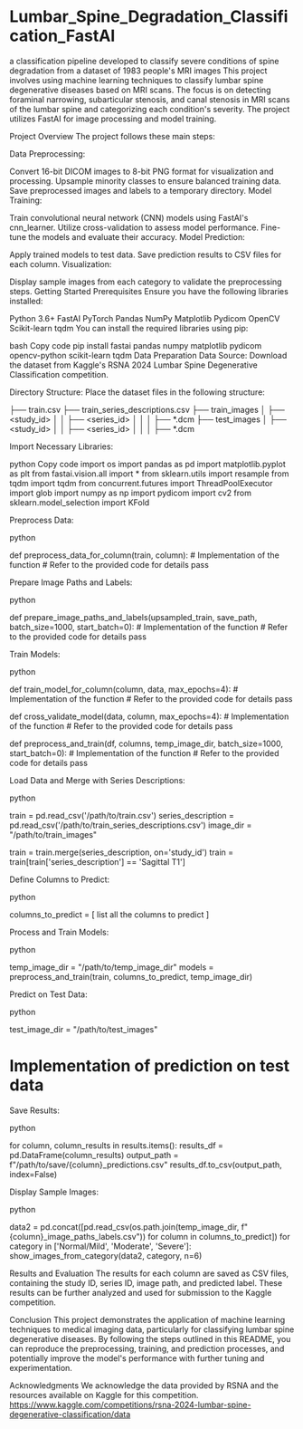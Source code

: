 # Lumbar_Spine_Degradation_Classification_FastAI
a classification pipeline developed to classify severe conditions of spine degradation from a dataset of 1983 people's MRI images
This project involves using machine learning techniques to classify lumbar spine degenerative diseases based on MRI scans. The focus is on detecting foraminal narrowing, subarticular stenosis, and canal stenosis in MRI scans of the lumbar spine and categorizing each condition's severity. The project utilizes FastAI for image processing and model training.

Project Overview
The project follows these main steps:

Data Preprocessing:

Convert 16-bit DICOM images to 8-bit PNG format for visualization and processing.
Upsample minority classes to ensure balanced training data.
Save preprocessed images and labels to a temporary directory.
Model Training:

Train convolutional neural network (CNN) models using FastAI's cnn_learner.
Utilize cross-validation to assess model performance.
Fine-tune the models and evaluate their accuracy.
Model Prediction:

Apply trained models to test data.
Save prediction results to CSV files for each column.
Visualization:

Display sample images from each category to validate the preprocessing steps.
Getting Started
Prerequisites
Ensure you have the following libraries installed:

Python 3.6+
FastAI
PyTorch
Pandas
NumPy
Matplotlib
Pydicom
OpenCV
Scikit-learn
tqdm
You can install the required libraries using pip:

bash
Copy code
pip install fastai pandas numpy matplotlib pydicom opencv-python scikit-learn tqdm
Data Preparation
Data Source: Download the dataset from Kaggle's RSNA 2024 Lumbar Spine Degenerative Classification competition.

Directory Structure: Place the dataset files in the following structure:



├── train.csv
├── train_series_descriptions.csv
├── train_images
│   ├── <study_id>
│   │   ├── <series_id>
│   │   │   ├── *.dcm
├── test_images
│   ├── <study_id>
│   │   ├── <series_id>
│   │   │   ├── *.dcm

Import Necessary Libraries:

python
Copy code
import os
import pandas as pd
import matplotlib.pyplot as plt
from fastai.vision.all import *
from sklearn.utils import resample
from tqdm import tqdm
from concurrent.futures import ThreadPoolExecutor
import glob
import numpy as np
import pydicom
import cv2
from sklearn.model_selection import KFold

Preprocess Data:

python

def preprocess_data_for_column(train, column):
    # Implementation of the function
    # Refer to the provided code for details
    pass
    
Prepare Image Paths and Labels:

python

def prepare_image_paths_and_labels(upsampled_train, save_path, batch_size=1000, start_batch=0):
    # Implementation of the function
    # Refer to the provided code for details
    pass
    
Train Models:

python

def train_model_for_column(column, data, max_epochs=4):
    # Implementation of the function
    # Refer to the provided code for details
    pass

def cross_validate_model(data, column, max_epochs=4):
    # Implementation of the function
    # Refer to the provided code for details
    pass

def preprocess_and_train(df, columns, temp_image_dir, batch_size=1000, start_batch=0):
    # Implementation of the function
    # Refer to the provided code for details
    pass
    
Load Data and Merge with Series Descriptions:

python

train = pd.read_csv('/path/to/train.csv')
series_description = pd.read_csv('/path/to/train_series_descriptions.csv')
image_dir = "/path/to/train_images"

train = train.merge(series_description, on='study_id')
train = train[train['series_description'] == 'Sagittal T1']

Define Columns to Predict:

python

columns_to_predict = [
   list all the columns to predict
]

Process and Train Models:

python

temp_image_dir = "/path/to/temp_image_dir"
models = preprocess_and_train(train, columns_to_predict, temp_image_dir)

Predict on Test Data:

python

test_image_dir = "/path/to/test_images"

# Implementation of prediction on test data

Save Results:

python

for column, column_results in results.items():
    results_df = pd.DataFrame(column_results)
    output_path = f"/path/to/save/{column}_predictions.csv"
    results_df.to_csv(output_path, index=False)
    
Display Sample Images:

python

data2 = pd.concat([pd.read_csv(os.path.join(temp_image_dir, f"{column}_image_paths_labels.csv")) for column in columns_to_predict])
for category in ['Normal/Mild', 'Moderate', 'Severe']:
    show_images_from_category(data2, category, n=6)
    
Results and Evaluation
The results for each column are saved as CSV files, containing the study ID, series ID, image path, and predicted label. These results can be further analyzed and used for submission to the Kaggle competition.

Conclusion
This project demonstrates the application of machine learning techniques to medical imaging data, particularly for classifying lumbar spine degenerative diseases. By following the steps outlined in this README, you can reproduce the preprocessing, training, and prediction processes, and potentially improve the model's performance with further tuning and experimentation.

Acknowledgments
We acknowledge the data provided by RSNA and the resources available on Kaggle for this competition.
https://www.kaggle.com/competitions/rsna-2024-lumbar-spine-degenerative-classification/data
